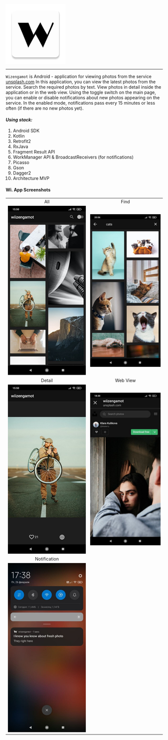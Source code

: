 ![](app/src/main/res/mipmap-xxxhdpi/ic_launcher_wii.png) 
___
`Wizengamot` is Android - application for viewing photos from the service [unsplash.com](https://unsplash.com) 
In this application, you can view the latest photos from the service. Search the required photos by 
text. View photos in detail inside the application or in the web view. Using the toggle switch on 
the main page, you can enable or disable notifications about new photos appearing on the service. 
In the enabled mode, notifications pass every 15 minutes or less often (if there are no new photos yet).

#### *Using stack:* 

1. Android SDK
2. Kotlin
3. Retrofit2
4. RxJava
5. Fragment Result API
6. WorkManager API & BroadcastReceivers (for notifications)
7. Picasso
8. Gson
9. Dagger2
10. Architecture MVP

#### Wi. App Screenshots

<table style="border: 0px solid transparent;">
  <tr align="center">
    <td>All</td>
    <td>Find</td>
  </tr>
  <tr>
    <td><img src="docs/img/all.jpg"></td>
    <td><img src="docs/img/find.jpg"></td>
  </tr>
  <tr align="center">
    <td>Detail</td>
    <td>Web View</td>
  </tr>
  <tr>
    <td><img src="docs/img/detail.jpg"></td>
    <td><img src="docs/img/detail_web_view.jpg"></td>
  </tr>
  <tr align="center">
     <td>Notification</td>
  </tr>
  <tr>
     <td><img src="docs/img/notification.jpg"></td>
  </tr>
</table>